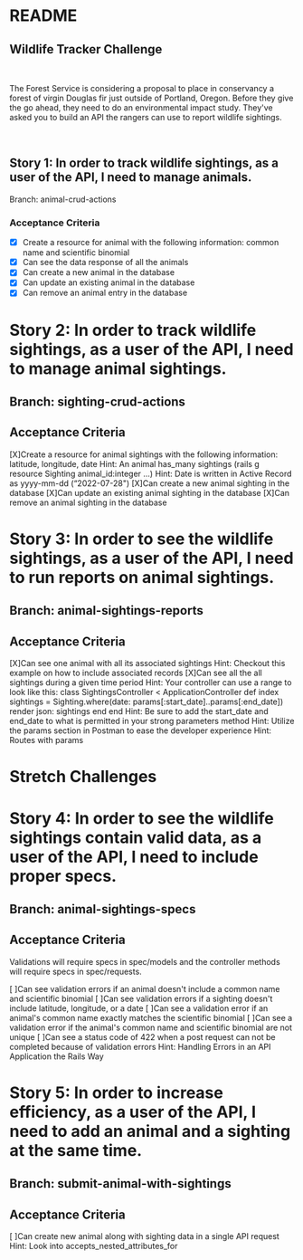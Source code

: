# README

## Wildlife Tracker Challenge

<br>

The Forest Service is considering a proposal to place in conservancy a forest of virgin Douglas fir just outside of Portland, Oregon. Before they give the go ahead, they need to do an environmental impact study. They've asked you to build an API the rangers can use to report wildlife sightings.

<br>

## Story 1: In order to track wildlife sightings, as a user of the API, I need to manage animals.
Branch: animal-crud-actions

### Acceptance Criteria

- [X] Create a resource for animal with the following information: common name and scientific binomial
- [X] Can see the data response of all the animals
- [X] Can create a new animal in the database
- [X] Can update an existing animal in the database
- [X] Can remove an animal entry in the database

# Story 2: In order to track wildlife sightings, as a user of the API, I need to manage animal sightings.

## Branch: sighting-crud-actions
## Acceptance Criteria

[X]Create a resource for animal sightings with the following information: latitude, longitude, date
Hint: An animal has_many sightings (rails g resource Sighting animal_id:integer ...)
Hint: Date is written in Active Record as yyyy-mm-dd (“2022-07-28")
[X]Can create a new animal sighting in the database
[X]Can update an existing animal sighting in the database
[X]Can remove an animal sighting in the database

# Story 3: In order to see the wildlife sightings, as a user of the API, I need to run reports on animal sightings.

## Branch: animal-sightings-reports
## Acceptance Criteria

[X]Can see one animal with all its associated sightings
Hint: Checkout this example on how to include associated records
[X]Can see all the all sightings during a given time period
Hint: Your controller can use a range to look like this:
class SightingsController < ApplicationController
  def index
    sightings = Sighting.where(date: params[:start_date]..params[:end_date])
    render json: sightings
  end
end
Hint: Be sure to add the start_date and end_date to what is permitted in your strong parameters method
Hint: Utilize the params section in Postman to ease the developer experience
Hint: Routes with params

# Stretch Challenges

# Story 4: In order to see the wildlife sightings contain valid data, as a user of the API, I need to include proper specs.

## Branch: animal-sightings-specs
## Acceptance Criteria

Validations will require specs in spec/models and the controller methods will require specs in spec/requests.

[ ]Can see validation errors if an animal doesn't include a common name and scientific binomial
[ ]Can see validation errors if a sighting doesn't include latitude, longitude, or a date
[ ]Can see a validation error if an animal's common name exactly matches the scientific binomial
[ ]Can see a validation error if the animal's common name and scientific binomial are not unique
[ ]Can see a status code of 422 when a post request can not be completed because of validation errors
Hint: Handling Errors in an API Application the Rails Way

# Story 5: In order to increase efficiency, as a user of the API, I need to add an animal and a sighting at the same time.

## Branch: submit-animal-with-sightings
## Acceptance Criteria

[ ]Can create new animal along with sighting data in a single API request
Hint: Look into accepts_nested_attributes_for